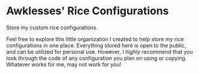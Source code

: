 <!--
SPDX-FileCopyrightText: 2024 Jason Pena <jasonpena@awkless.com>
SPDX-License-Identifier: CC-BY-SA-4.0
-->

# Awklesses' Rice Configurations

Store my custom rice configurations.

Feel free to explore this little organization I created to help store my rice
configurations in one place. Everything stored here is open to the public, and
can be utilized for personal use. However, I _highly_ recommend that you look
through the code of any configuration you plan on using or copying. Whatever
works for me, may not work for you!
